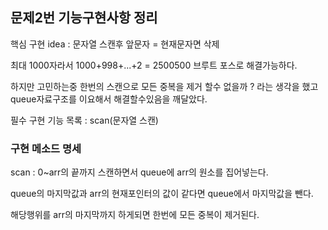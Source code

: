 ## 문제2번 기능구현사항 정리

핵심 구현 idea : 문자열 스캔후 앞문자 = 현재문자면 삭제

최대 1000자라서 1000+998+...+2 = 2500500 브루트 포스로 해결가능하다.

하지만 고민하는중 한번의 스캔으로 모든 중복을 제거 할수 없을까 ? 라는 생각을 했고 queue자료구조를 이요해서 해결할수있음을 깨달았다.

필수 구현 기능 목록 : scan(문자열 스캔)

### 구현 메소드 명세

scan : 0~arr의 끝까지 스캔하면서 queue에 arr의 원소를 집어넣는다.

queue의 마지막값과 arr의 현재포인터의 값이 같다면 queue에서 마지막값을 뺀다.

해당행위를 arr의 마지막까지 하게되면 한번에 모든 중복이 제거된다.